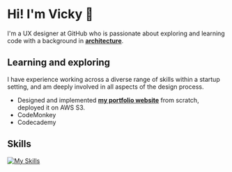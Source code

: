 # Hi! I'm Vicky 👋
I'm a UX designer at GitHub who is passionate about exploring and learning code with a background in **[architecture](https://vickywang.me/architecture)**. 

## Learning and exploring
I have experience working across a diverse range of skills within a startup setting, and am deeply involved in all aspects of the design process.
- Designed and implemented **[my portfolio website](https://vickywang.me)** from scratch, deployed it on AWS S3.
- CodeMonkey
- Codecademy



## Skills

[![My Skills](https://skillicons.dev/icons?i=figma,ps,ai,vscode,html,css,js)](https://skillicons.dev)



<!--
**vicky-wyq/vicky-wyq** is a ✨ _special_ ✨ repository because its `README.md` (this file) appears on your GitHub profile.

Here are some ideas to get you started:

- 🔭 I’m currently working on ...
- 🌱 I’m currently learning ...
- 👯 I’m looking to collaborate on ...
- 🤔 I’m looking for help with ...
- 💬 Ask me about ...
- 📫 How to reach me: ...
- 😄 Pronouns: ...
- ⚡ Fun fact: ...
-->

